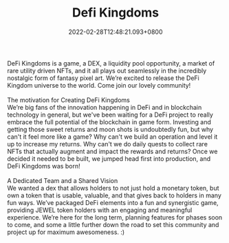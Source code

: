 ﻿---
title: "Defi Kingdoms"
description: "A game, a DEX, a liquidity pool opportunity."
lead: "A game, a DEX, a liquidity pool opportunity."
date: 2022-02-28T12:48:21.093+0800
lastmod: 2022-02-28T12:48:21.093+0800
draft: false
featuredImage: ["100_defi-kingdom.jpg"]
score: "96"
status: "Live"
blockchain: ["Harmony"]
nft_support: "Yes"
free_to_play: "Crypto"
play_to_earn: ["NFT","Crypto"]
website: "https://defikingdoms.com/?utm_source=PlayToEarn.net&utm_medium=organic&utm_campaign=gamepage"
twitter: "https://twitter.com/DefiKingdoms"
discord: "https://discord.com/invite/kARBQuMAhS"
telegram: "https://t.me/defikingdoms"
github: "https://github.com/DefiKingdoms"
youtube: 
twitch: 
facebook: 
instagram: 
reddit: "https://www.reddit.com/r/DefiKingdoms/"
medium: "https://defikingdoms.medium.com/?p=b8f487271688"
steam: 
gitbook: "https://docs.defikingdoms.com/roadmap"
googleplay: 
appstore: 

  
    
categories: ["games"]
games: ["DeFi","RPG"]
toc: false
pinned: false
weight: 
---
DeFi Kingdoms is a game, a DEX, a liquidity pool opportunity, a market of rare utility driven NFTs, and it all plays out seamlessly in the incredibly nostalgic form of fantasy pixel art. We’re excited to release the DeFi Kingdom universe to the world. Come join our lovely community!<br> <br> The motivation for Creating DeFi Kingdoms<br> We’re big fans of the innovation happening in DeFi and in blockchain technology in general, but we've been waiting for a DeFi project to really embrace the full potential of the blockchain in game form. Investing and getting those sweet returns and moon shots is undoubtedly fun, but why can't it feel more like a game? Why can't we build an operation and level it up to increase my returns. Why can't we do daily quests to collect rare NFTs that actually augment and impact the rewards and returns? Once we decided it needed to be built, we jumped head first into production, and DeFi Kingdoms was born!<br> <br> A Dedicated Team and a Shared Vision<br> We wanted a dex that allows holders to not just hold a monetary token, but own a token that is usable, valuable, and that gives back to holders in many fun ways. We’ve packaged DeFi elements into a fun and synergistic game, providing JEWEL token holders with an engaging and meaningful experience. We’re here for the long term, planning features for phases soon to come, and some a little further down the road to set this community and project up for maximum awesomeness. :)